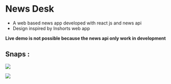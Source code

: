 # News Desk

 + A web based news app  developed with react js and news api 
 + Design inspired by Inshorts web app 


**Live demo is not possible because the news api only work in development**

## Snaps :

![](https://github.com/D4r3-D3v1L/Newsapp_Web/blob/main/desktop_view.png)

![](https://github.com/D4r3-D3v1L/Newsapp_Web/blob/main/responsive_view.png)



 
 

